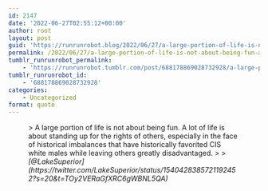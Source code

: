 ```yaml
---
id: 2147
date: '2022-06-27T02:55:12+00:00'
author: root
layout: post
guid: 'https://runrunrobot.blog/2022/06/27/a-large-portion-of-life-is-not-about-being-fun-a/'
permalink: /2022/06/27/a-large-portion-of-life-is-not-about-being-fun-a/
tumblr_runrunrobot_permalink:
    - 'https://runrunrobot.tumblr.com/post/688178869028732928/a-large-portion-of-life-is-not-about-being-fun-a'
tumblr_runrunrobot_id:
    - '688178869028732928'
categories:
    - Uncategorized
format: quote
---
```


<figure class="wp-block-pullquote">> A large portion of life is not about being fun. A lot of life is about standing up for the rights of others, especially in the face of historical imbalances that have historically favorited CIS white males while leaving others greatly disadvantaged.
> 
> <cite>[@LakeSuperior](https://twitter.com/LakeSuperior/status/1540428385721192452?s=20&t=TOy2VERaGfXRC6gWBNL5QA)</cite>

</figure>